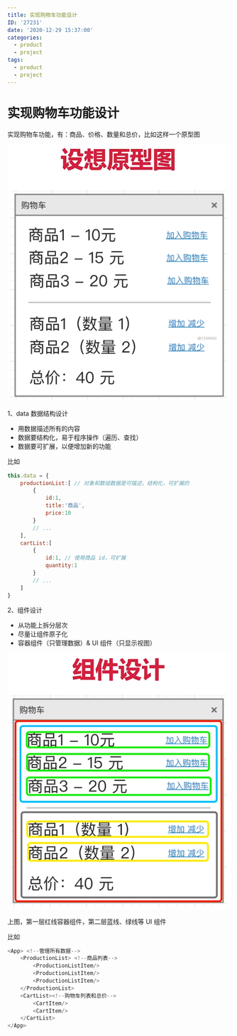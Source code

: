 ```yaml
---
title: 实现购物车功能设计
ID: '27231'
date: '2020-12-29 15:37:00'
categories:
  - product
  - project
tags:
  - product
  - project
---
```


# 实现购物车功能设计

实现购物车功能，有：商品、价格、数量和总价，比如这样一个原型图

![](./images/1991417951.png)

1、data 数据结构设计

- 用数据描述所有的内容
- 数据要结构化，易于程序操作（遍历、查找）
- 数据要可扩展，以便增加新的功能

比如

``` js 
this.data = {
    productionList:[ // 对象和数组数据是可描述，结构化，可扩展的
        {
            id:1,
            title:'商品',
            price:10
        }
        // ...
    ],
    cartList:[
        {
            id:1, // 使用商品 id，可扩展
            quantity:1
        }
        // ...
    ]
}
```

2、组件设计

- 从功能上拆分层次
- 尽量让组件原子化
- 容器组件（只管理数据）& UI 组件（只显示视图）

![](./images/1969078992.png)

上图，第一层红线容器组件，第二层蓝线、绿线等 UI 组件

比如

``` js 
<App> <!--管理所有数据-->
    <ProductionList> <!--商品列表-->
        <ProductionListItem/>
        <ProductionListItem/>
        <ProductionListItem/>
    </ProductionList>
    <CartList><!--购物车列表和总价-->
        <CartItem/>
        <CartItem/>
    </CartList>
</App>
```
 
 
 
 
 
 
 
 
 
 
 
 
 
 
 
 
 
 
 
 
 
 
